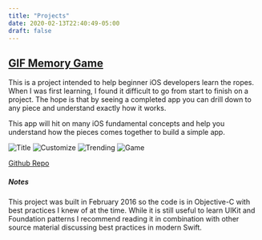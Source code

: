 ```yaml
---
title: "Projects"
date: 2020-02-13T22:40:49-05:00
draft: false
---
```


## [GIF Memory Game](/projects/gif-memory-game)

This is a project intended to help beginner iOS developers learn the ropes. When I was first learning, I found it difficult to go from start to finish on a project. The hope is that by seeing a completed app you can drill down to any piece and understand exactly how it works.

This app will hit on many iOS fundamental concepts and help you understand how the pieces comes together to build a simple app.

![Title](/images/projects/gif-memory-game/Title.png)
![Customize](/images/projects/gif-memory-game/Customize.png)
![Trending](/images/projects/gif-memory-game/Trending.png)
![Game](/images/projects/gif-memory-game/Game.png)

[Github Repo](http://www.github.com/JonLz/gif-memory-game/)

##### Notes

This project was built in February 2016 so the code is in Objective-C with best practices I knew of at the time. While it is still useful to learn UIKit and Foundation patterns I recommend reading it in combination with other source material discussing best practices in modern Swift.

